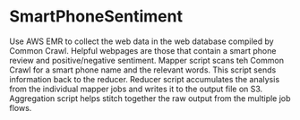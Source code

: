 # SmartPhoneSentiment
Use AWS EMR to collect the web data in the web database compiled by Common Crawl.
Helpful webpages are those that contain a smart phone review and positive/negative sentiment.
Mapper script scans teh Common Crawl for a smart phone name and the relevant words.  This script sends information back to the reducer.
Reducer script accumulates the analysis from the individual mapper jobs and writes it to the output file on S3.
Aggregation script helps stitch together the raw output from the multiple job flows.
